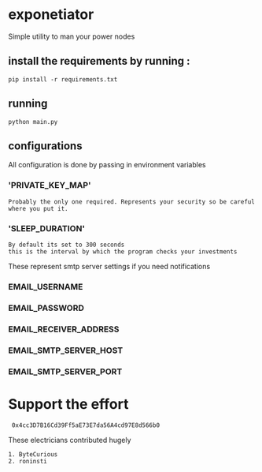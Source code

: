 # exponetiator

Simple utility to man your power nodes

## install the requirements by running :

    pip install -r requirements.txt

## running

    python main.py

## configurations
    
All configuration is done by passing in environment variables

###    'PRIVATE_KEY_MAP' 
    Probably the only one required. Represents your security so be careful where you put it.

###    'SLEEP_DURATION'
    By default its set to 300 seconds
    this is the interval by which the program checks your investments


These represent smtp server settings if you need notifications
###  EMAIL_USERNAME
###  EMAIL_PASSWORD
###  EMAIL_RECEIVER_ADDRESS
###  EMAIL_SMTP_SERVER_HOST
###  EMAIL_SMTP_SERVER_PORT


# Support the effort
     0x4cc3D7B16Cd39Ff5aE73E7da56A4cd97E8d566b0

These electricians contributed hugely

    1. ByteCurious
    2. roninsti

